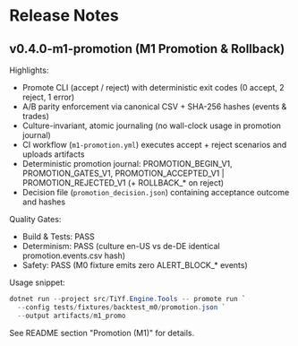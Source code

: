 # Release Notes

## v0.4.0-m1-promotion (M1 Promotion & Rollback)

Highlights:

- Promote CLI (accept / reject) with deterministic exit codes (0 accept, 2 reject, 1 error)
- A/B parity enforcement via canonical CSV + SHA-256 hashes (events & trades)
- Culture-invariant, atomic journaling (no wall-clock usage in promotion journal)
- CI workflow (`m1-promotion.yml`) executes accept + reject scenarios and uploads artifacts
- Deterministic promotion journal: PROMOTION_BEGIN_V1, PROMOTION_GATES_V1, PROMOTION_ACCEPTED_V1 | PROMOTION_REJECTED_V1 (+ ROLLBACK_* on reject)
- Decision file (`promotion_decision.json`) containing acceptance outcome and hashes

Quality Gates:

- Build & Tests: PASS
- Determinism: PASS (culture en-US vs de-DE identical promotion.events.csv hash)
- Safety: PASS (M0 fixture emits zero ALERT_BLOCK_* events)

Usage snippet:

```powershell
dotnet run --project src/TiYf.Engine.Tools -- promote run `
  --config tests/fixtures/backtest_m0/promotion.json `
  --output artifacts/m1_promo
```

See README section "Promotion (M1)" for details.
